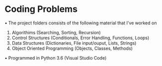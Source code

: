 # Coding Problems
• The project folders consists of the following material that I've worked on
1. Algorithims (Searching, Sorting, Recursion)
2. Control Structures (Conditionals, Error Handling, Functions, Loops)
3. Data Structures (Dictionaries, File input/ouput, Lists, Strings)
4. Object Oriented Programming (Objects, Classes, Methods)

• Programmed in Python 3.6 (Visual Studio Code)
